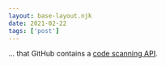```yaml
---
layout: base-layout.njk
date: 2021-02-22
tags: ['post']
---
```

... that GitHub contains a [code scanning API](https://docs.github.com/en/rest/reference/code-scanning).